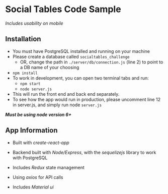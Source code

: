 # Social Tables Code Sample

*Includes usability on mobile*

## Installation
* You must have PostgreSQL installed and running on your machine
* Please create a database called `socialtables_challenge`
  * OR, change the path in `./server/db/connection.js` (line 2) to point to a DB name of your choosing
* `npm install`
* To work in development, you can open two terminal tabs and run:
  * `npm start`
  * `node server.js`
* This will run the front end and back end separately.
* To see how the app would run in production, please uncomment line 12 in server.js, and simply run node `server.js`

***Must be using node version 6+***

## App Information

* Built with *create-react-app*

* Backend built with *Node/Express*, with the *sequelizejs* library to work with PostgreSQL

* Includes *Redux* state management

* Using *axios* for API calls

* Includes *Material ui*

